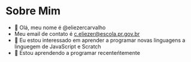 # Sobre Mim 
- 👋 Olá, meu nome é @eliezercarvalho
- Meu email de contato é c.eliezer@escola.pr.gov.br
- 👀 Eu estou interessado em aprender a programar novas linguagens a linguegem de JavaScript e Scratch
- 🌱 Estou aprendendo a programar recenteńtemente 

<!---
eliezercarvalho/eliezercarvalho is a ✨ special ✨ repository because its `README.md` (this file) appears on your GitHub profile.
You can click the Preview link to take a look at your changes.
--->
